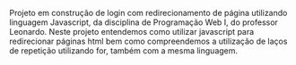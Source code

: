 Projeto em construção de login com redirecionamento de página utilizando linguagem Javascript, da disciplina de Programação Web I, do professor Leonardo.
Neste projeto entendemos como utilizar javascript para redirecionar páginas html bem como compreendemos a utilização de laços de repetição utilizando for, também com a mesma linguagem.